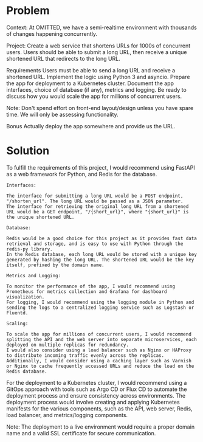 # Problem
Context: At OMITTED, we have a semi-realtime environment with thousands of changes
happening concurrently.

Project: Create a web service that shortens URLs for 1000s of concurrent users. Users
should be able to submit a long URL, then receive a unique shortened URL that
redirects to the long URL.

Requirements
Users must be able to send a long URL and receive a shortened URL.
Implement the logic using Python 3 and asyncio.
Prepare the app for deployment to a Kubernetes cluster.
Document the app interfaces, choice of database (if any), metrics and logging.
Be ready to discuss how you would scale the app for millions of concurrent users.

Note: Don't spend effort on front-end layout/design unless you have spare time. We
will only be assessing functionality.

Bonus
Actually deploy the app somewhere and provide us the URL.

# Solution

To fulfill the requirements of this project, I would recommend using FastAPI as a web framework for Python, and Redis for the database.

    Interfaces:

    The interface for submitting a long URL would be a POST endpoint, "/shorten_url". The long URL would be passed as a JSON parameter.
    The interface for retrieving the original long URL from a shortened URL would be a GET endpoint, "/{short_url}", where "{short_url}" is the unique shortened URL.

    Database:

    Redis would be a good choice for this project as it provides fast data retrieval and storage, and is easy to use with Python through the redis-py library.
    In the Redis database, each long URL would be stored with a unique key generated by hashing the long URL. The shortened URL would be the key itself, prefixed by the domain name.

    Metrics and Logging:

    To monitor the performance of the app, I would recommend using Prometheus for metrics collection and Grafana for dashboard visualization.
    For logging, I would recommend using the logging module in Python and sending the logs to a centralized logging service such as Logstash or Fluentd.

    Scaling:

    To scale the app for millions of concurrent users, I would recommend splitting the API and the web server into separate microservices, each deployed on multiple replicas for redundancy.
    I would also consider using a load balancer such as Nginx or HAProxy to distribute incoming traffic evenly across the replicas.
    Additionally, I would consider using a caching layer such as Varnish or Nginx to cache frequently accessed URLs and reduce the load on the Redis database.

For the deployment to a Kubernetes cluster, I would recommend using a GitOps approach with tools such as Argo CD or Flux CD to automate the deployment process and ensure consistency across environments. The deployment process would involve creating and applying Kubernetes manifests for the various components, such as the API, web server, Redis, load balancer, and metrics/logging components.

Note: The deployment to a live environment would require a proper domain name and a valid SSL certificate for secure communication.
